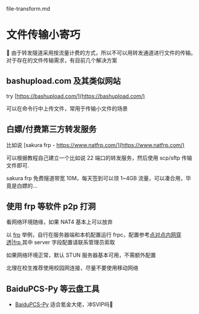 file-transform.md
# 文件传输小寄巧

🚫 由于转发隧道采用按流量计费的方式，所以不可以用转发通道进行文件的传输。对于存在的文件传输需求，有目前几个解决方案

## bashupload.com 及其类似网站

try [https://bashupload.com/](https://bashupload.com/)

可以在命令行中上传文件，常用于传输小文件的场景

## 白嫖/付费第三方转发服务

比如说 [sakura frp - https://www.natfrp.com/](https://www.natfrp.com/)

可以根据教程自己建立一个比如说 22 端口的转发服务，然后使用 scp/sftp 传输文件即可.

sakura frp 免费隧道带宽 10M，每天签到可以领 1~4GB 流量，可以凑合用，毕竟是白嫖的...

## 使用 frp 等软件 p2p 打洞

看网络环境随缘，如果 NAT4 基本上可以放弃

以 [frp](https://github.com/fatedier/frp) 举例，自行在服务器端和本机配置运行 frpc，配置参考[点对点内网穿透|frp](https://gofrp.org/zh-cn/docs/examples/xtcp/),其中 server 字段配置请联系管理员索取

如果网络环境正常，默认 STUN 服务器基本可用，不需额外配置

北理在校生推荐使用校园网连接，尽量不要使用移动网络

## BaiduPCS-Py 等云盘工具
- [BaiduPCS-Py](https://github.com/PeterDing/BaiduPCS-Py) 适合氪金大佬，冲SVIP吗🤤

